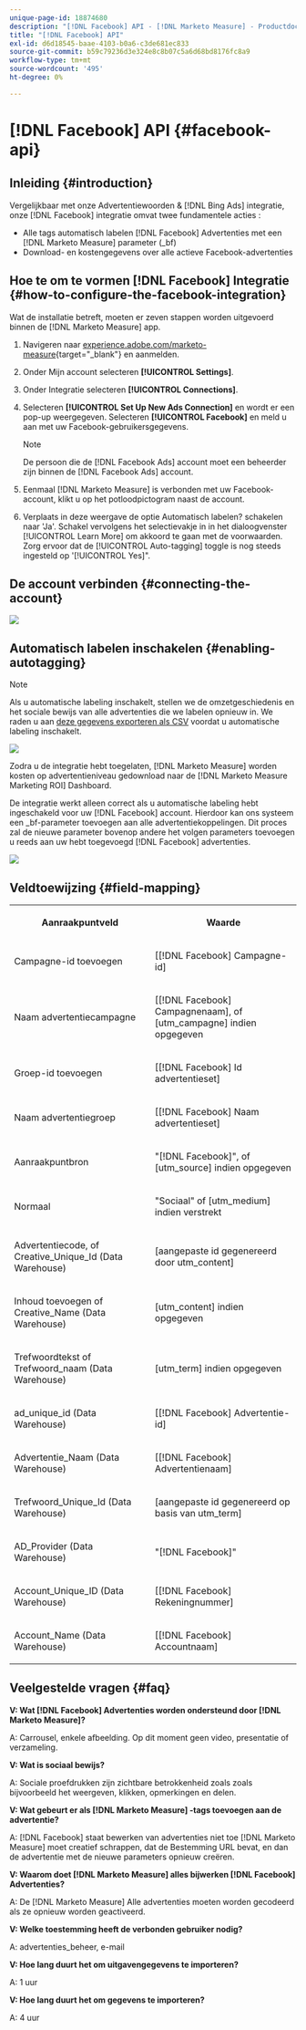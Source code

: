```yaml
---
unique-page-id: 18874680
description: "[!DNL Facebook] API - [!DNL Marketo Measure] - Productdocumentatie"
title: "[!DNL Facebook] API"
exl-id: d6d18545-baae-4103-b0a6-c3de681ec833
source-git-commit: b59c79236d3e324e8c8b07c5a6d68bd8176fc8a9
workflow-type: tm+mt
source-wordcount: '495'
ht-degree: 0%

---
```


# [!DNL Facebook] API {#facebook-api}

## Inleiding {#introduction}

Vergelijkbaar met onze Advertentiewoorden &amp; [!DNL Bing Ads] integratie, onze [!DNL Facebook] integratie omvat twee fundamentele acties :

* Alle tags automatisch labelen [!DNL Facebook] Advertenties met een [!DNL Marketo Measure] parameter (_bf)
* Download- en kostengegevens over alle actieve Facebook-advertenties

## Hoe te om te vormen [!DNL Facebook] Integratie {#how-to-configure-the-facebook-integration}

Wat de installatie betreft, moeten er zeven stappen worden uitgevoerd binnen de [!DNL Marketo Measure] app.

1. Navigeren naar [experience.adobe.com/marketo-measure](https://experience.adobe.com/marketo-measure){target="_blank"} en aanmelden.
1. Onder Mijn account selecteren **[!UICONTROL Settings]**.
1. Onder Integratie selecteren **[!UICONTROL Connections]**.
1. Selecteren **[!UICONTROL Set Up New Ads Connection]** en wordt er een pop-up weergegeven. Selecteren **[!UICONTROL Facebook]** en meld u aan met uw Facebook-gebruikersgegevens.

   >[!NOTE]
   >
   >De persoon die de [!DNL Facebook Ads] account moet een beheerder zijn binnen de [!DNL Facebook Ads] account.

1. Eenmaal [!DNL Marketo Measure] is verbonden met uw Facebook-account, klikt u op het potloodpictogram naast de account.
1. Verplaats in deze weergave de optie Automatisch labelen? schakelen naar &#39;Ja&#39;. Schakel vervolgens het selectievakje in in het dialoogvenster [!UICONTROL Learn More] om akkoord te gaan met de voorwaarden. Zorg ervoor dat de [!UICONTROL Auto-tagging] toggle is nog steeds ingesteld op &#39;[!UICONTROL Yes]&quot;.

## De account verbinden {#connecting-the-account}

![](assets/1.gif)

## Automatisch labelen inschakelen {#enabling-autotagging}

>[!NOTE]
>
>Als u automatische labeling inschakelt, stellen we de omzetgeschiedenis en het sociale bewijs van alle advertenties die we labelen opnieuw in. We raden u aan [deze gegevens exporteren als CSV](https://www.facebook.com/business/help/205067636197240) voordat u automatische labeling inschakelt.

![](assets/2-2.png)

Zodra u de integratie hebt toegelaten, [!DNL Marketo Measure] worden kosten op advertentieniveau gedownload naar de [!DNL Marketo Measure Marketing ROI] Dashboard.

De integratie werkt alleen correct als u automatische labeling hebt ingeschakeld voor uw [!DNL Facebook] account. Hierdoor kan ons systeem een _bf-parameter toevoegen aan alle advertentiekoppelingen. Dit proces zal de nieuwe parameter bovenop andere het volgen parameters toevoegen u reeds aan uw hebt toegevoegd [!DNL Facebook] advertenties.

![](assets/3.gif)

## Veldtoewijzing {#field-mapping}

<table> 
 <colgroup> 
  <col> 
  <col> 
 </colgroup> 
 <tbody> 
  <tr> 
   <th><p><strong>Aanraakpuntveld</strong></p></th> 
   <th><p><strong>Waarde</strong></p></th> 
  </tr> 
  <tr> 
   <td><p>Campagne-id toevoegen</p></td> 
   <td><p>[[!DNL Facebook] Campagne-id]</p></td> 
  </tr> 
  <tr> 
   <td><p>Naam advertentiecampagne </p></td> 
   <td><p>[[!DNL Facebook] Campagnenaam], of [utm_campagne] indien opgegeven</p></td> 
  </tr> 
  <tr> 
   <td><p>Groep-id toevoegen</p></td> 
   <td><p>[[!DNL Facebook] Id advertentieset]</p></td> 
  </tr> 
  <tr> 
   <td><p>Naam advertentiegroep</p></td> 
   <td><p>[[!DNL Facebook] Naam advertentieset]</p></td> 
  </tr> 
  <tr> 
   <td><p>Aanraakpuntbron</p></td> 
   <td><p>"[!DNL Facebook]", of [utm_source] indien opgegeven</p></td> 
  </tr> 
  <tr> 
   <td><p>Normaal</p></td> 
   <td><p>"Sociaal" of [utm_medium] indien verstrekt</p></td> 
  </tr> 
  <tr> 
   <td><p>Advertentiecode, of Creative_Unique_Id (Data Warehouse)</p></td> 
   <td><p>[aangepaste id gegenereerd door utm_content]</p></td> 
  </tr> 
  <tr> 
   <td><p>Inhoud toevoegen of Creative_Name (Data Warehouse)</p></td> 
   <td><p>[utm_content] indien opgegeven</p></td> 
  </tr> 
  <tr> 
   <td><p>Trefwoordtekst of Trefwoord_naam (Data Warehouse)</p></td> 
   <td><p>[utm_term] indien opgegeven</p></td> 
  </tr> 
  <tr> 
   <td><p>ad_unique_id (Data Warehouse)</p></td> 
   <td><p>[[!DNL Facebook] Advertentie-id]</p></td> 
  </tr> 
  <tr> 
   <td><p>Advertentie_Naam (Data Warehouse)</p></td> 
   <td><p>[[!DNL Facebook] Advertentienaam]</p></td> 
  </tr> 
  <tr> 
   <td><p>Trefwoord_Unique_Id (Data Warehouse)</p></td> 
   <td><p>[aangepaste id gegenereerd op basis van utm_term]</p></td> 
  </tr> 
  <tr> 
   <td><p>AD_Provider (Data Warehouse)</p></td> 
   <td><p>"[!DNL Facebook]"</p></td> 
  </tr> 
  <tr> 
   <td><p>Account_Unique_ID (Data Warehouse)</p></td> 
   <td><p>[[!DNL Facebook] Rekeningnummer]</p></td> 
  </tr> 
  <tr> 
   <td><p>Account_Name (Data Warehouse)</p></td> 
   <td><p>[[!DNL Facebook] Accountnaam]</p></td> 
  </tr> 
 </tbody> 
</table>

## Veelgestelde vragen {#faq}

**V: Wat [!DNL Facebook] Advertenties worden ondersteund door [!DNL Marketo Measure]?**

A: Carrousel, enkele afbeelding. Op dit moment geen video, presentatie of verzameling.

**V: Wat is sociaal bewijs?**

A: Sociale proefdrukken zijn zichtbare betrokkenheid zoals zoals bijvoorbeeld het weergeven, klikken, opmerkingen en delen.

**V: Wat gebeurt er als [!DNL Marketo Measure] -tags toevoegen aan de advertentie?**

A: [!DNL Facebook] staat bewerken van advertenties niet toe [!DNL Marketo Measure] moet creatief schrappen, dat de Bestemming URL bevat, en dan de advertentie met de nieuwe parameters opnieuw creëren.

**V: Waarom doet [!DNL Marketo Measure] alles bijwerken [!DNL Facebook] Advertenties?**

A: De [!DNL Marketo Measure] Alle advertenties moeten worden gecodeerd als ze opnieuw worden geactiveerd.

**V: Welke toestemming heeft de verbonden gebruiker nodig?**

A: advertenties_beheer, e-mail

**V: Hoe lang duurt het om uitgavengegevens te importeren?**

A: 1 uur

**V: Hoe lang duurt het om gegevens te importeren?**

A: 4 uur
